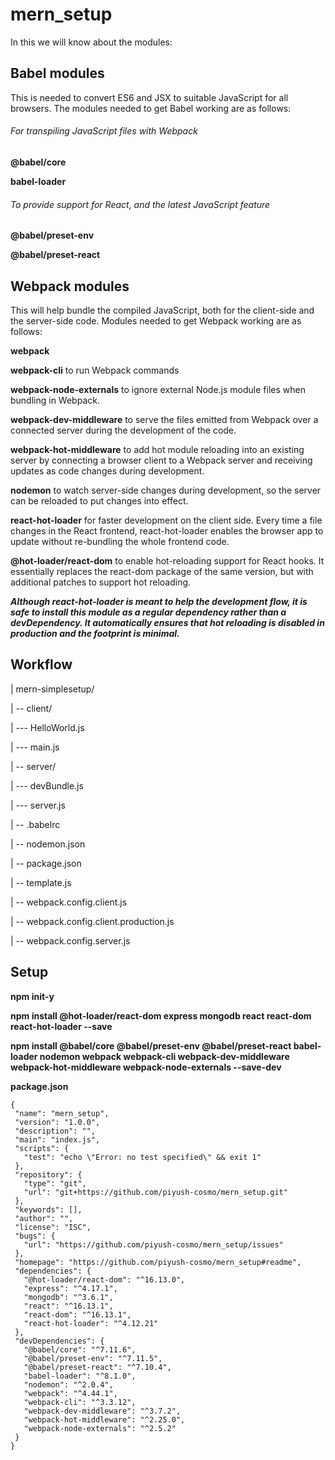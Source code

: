 # mern_setup

In this we will know about the modules: 

## Babel modules 

This is needed to convert ES6 and JSX to suitable JavaScript for all browsers. The modules needed to get Babel working are as follows:

###### For transpiling JavaScript files with Webpack

**@babel/core**

**babel-loader**

###### To provide support for React, and the latest JavaScript feature

**@babel/preset-env** 

**@babel/preset-react** 

## Webpack modules 

This will help bundle the compiled JavaScript, both for the client-side and the server-side code. Modules needed to get Webpack working are as follows:

**webpack**

**webpack-cli** to run Webpack commands

**webpack-node-externals** to ignore external Node.js module files when bundling in Webpack.

**webpack-dev-middleware** to serve the files emitted from Webpack over a connected server during the development of the code.

**webpack-hot-middleware** to add hot module reloading into an existing server by connecting a browser client to a Webpack server and receiving updates as code changes during development.

**nodemon** to watch server-side changes during development, so the server can be reloaded to put changes into effect.

**react-hot-loader** for faster development on the client side. Every time a file changes in the React frontend, react-hot-loader enables the browser app to update without re-bundling the whole frontend code.

**@hot-loader/react-dom** to enable hot-reloading support for React hooks. It essentially replaces the react-dom package of the same version, but with additional patches to support hot reloading.

***Although react-hot-loader is meant to help the development flow, it is safe to install this module as a regular dependency rather than a devDependency. It automatically ensures
that hot reloading is disabled in production and the footprint is minimal.***

## Workflow

| mern-simplesetup/

 | -- client/
 
  | --- HelloWorld.js
  
  | --- main.js
  
 | -- server/
 
  | --- devBundle.js
  
  | --- server.js
  
 | -- .babelrc
 
 | -- nodemon.json
 
 | -- package.json
 
 | -- template.js
 
 | -- webpack.config.client.js
 
 | -- webpack.config.client.production.js
 
 | -- webpack.config.server.js
 
 ## Setup
 
 **npm init-y**
 
 **npm install @hot-loader/react-dom express mongodb react react-dom react-hot-loader --save**
 
 **npm install @babel/core @babel/preset-env @babel/preset-react babel-loader nodemon webpack webpack-cli webpack-dev-middleware webpack-hot-middleware webpack-node-externals --save-dev**
 
 **package.json**
 
 ```
 {
  "name": "mern_setup",
  "version": "1.0.0",
  "description": "",
  "main": "index.js",
  "scripts": {
    "test": "echo \"Error: no test specified\" && exit 1"
  },
  "repository": {
    "type": "git",
    "url": "git+https://github.com/piyush-cosmo/mern_setup.git"
  },
  "keywords": [],
  "author": "",
  "license": "ISC",
  "bugs": {
    "url": "https://github.com/piyush-cosmo/mern_setup/issues"
  },
  "homepage": "https://github.com/piyush-cosmo/mern_setup#readme",
  "dependencies": {
    "@hot-loader/react-dom": "^16.13.0",
    "express": "^4.17.1",
    "mongodb": "^3.6.1",
    "react": "^16.13.1",
    "react-dom": "^16.13.1",
    "react-hot-loader": "^4.12.21"
  },
  "devDependencies": {
    "@babel/core": "^7.11.6",
    "@babel/preset-env": "^7.11.5",
    "@babel/preset-react": "^7.10.4",
    "babel-loader": "^8.1.0",
    "nodemon": "^2.0.4",
    "webpack": "^4.44.1",
    "webpack-cli": "^3.3.12",
    "webpack-dev-middleware": "^3.7.2",
    "webpack-hot-middleware": "^2.25.0",
    "webpack-node-externals": "^2.5.2"
  }
}
```
